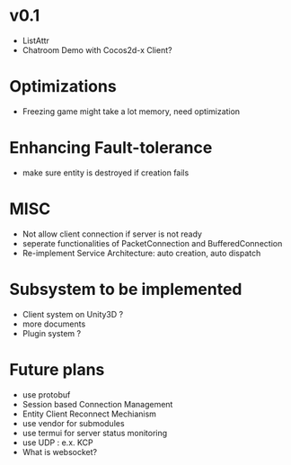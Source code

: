 # v0.1
* ListAttr
* Chatroom Demo with Cocos2d-x Client?

# Optimizations
* Freezing game might take a lot memory, need optimization

# Enhancing Fault-tolerance
* make sure entity is destroyed if creation fails

# MISC
* Not allow client connection if server is not ready
* seperate functionalities of PacketConnection and BufferedConnection
* Re-implement Service Architecture: auto creation, auto dispatch

# Subsystem to be implemented
* Client system on Unity3D ?
* more documents
* Plugin system ?

# Future plans
* use protobuf
* Session based Connection Management
* Entity Client Reconnect Mechianism
* use vendor for submodules
* use termui for server status monitoring
* use UDP : e.x. KCP
* What is websocket?